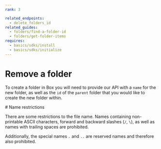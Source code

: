 ```yaml
---
rank: 3

related_endpoints:
  - delete_folders_id
related_guides:
  - folders/find-a-folder-id
  - folders/get-folder-items
requires:
  - basics/sdks/install
  - basics/sdks/initialize
---
```


# Remove a folder

To create a folder in Box you will need to provide our API with a `name` for the new folder, as well as the `id` of the `parent` folder that you would like to create the new folder within.

<Samples id='post_folders_id'></Samples>

<Message type='notice'>
  # Name restrictions
  
  There are some restrictions to the file name. Names containing non-printable ASCII characters, forward
  and backward slashes (`/`, `\`), as well as names with trailing spaces are prohibited.

  Additionally, the special names `.` and `..` are reserved names and therefore also prohibited.
</Message>